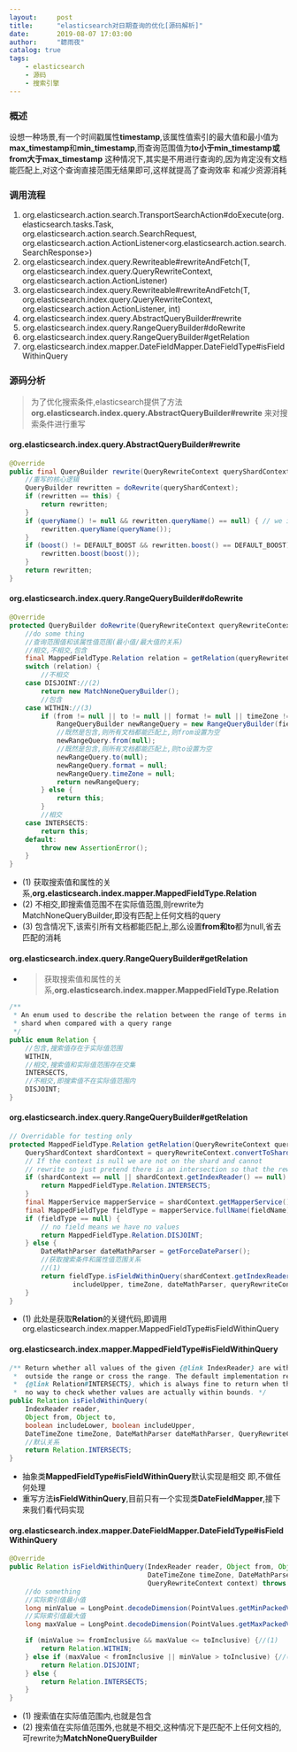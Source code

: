 ```yaml
---
layout:     post
title:      "elasticsearch对日期查询的优化[源码解析]"
date:       2019-08-07 17:03:00
author:     "聼雨夜"
catalog: true
tags:
    - elasticsearch
    - 源码
    - 搜索引擎
---
```

### 概述
设想一种场景,有一个时间戳属性**timestamp**,该属性值索引的最大值和最小值为
**max_timestamp**和**min_timestamp**,而查询范围值为**to小于min_timestamp或from大于max_timestamp**
这种情况下,其实是不用进行查询的,因为肯定没有文档能匹配上,对这个查询直接范围无结果即可,这样就提高了查询效率
和减少资源消耗
### 调用流程
1. org.elasticsearch.action.search.TransportSearchAction#doExecute(org.elasticsearch.tasks.Task, org.elasticsearch.action.search.SearchRequest, org.elasticsearch.action.ActionListener<org.elasticsearch.action.search.SearchResponse>)
2. org.elasticsearch.index.query.Rewriteable#rewriteAndFetch(T, org.elasticsearch.index.query.QueryRewriteContext, org.elasticsearch.action.ActionListener<T>)
3. org.elasticsearch.index.query.Rewriteable#rewriteAndFetch(T, org.elasticsearch.index.query.QueryRewriteContext, org.elasticsearch.action.ActionListener<T>, int)
4. org.elasticsearch.index.query.AbstractQueryBuilder#rewrite
5. org.elasticsearch.index.query.RangeQueryBuilder#doRewrite
6. org.elasticsearch.index.query.RangeQueryBuilder#getRelation
7. org.elasticsearch.index.mapper.DateFieldMapper.DateFieldType#isFieldWithinQuery
### 源码分析
>为了优化搜索条件,elasticsearch提供了方法**org.elasticsearch.index.query.AbstractQueryBuilder#rewrite**
>来对搜索条件进行重写

#### org.elasticsearch.index.query.AbstractQueryBuilder#rewrite

```java
@Override
public final QueryBuilder rewrite(QueryRewriteContext queryShardContext) throws IOException {
    //重写的核心逻辑
    QueryBuilder rewritten = doRewrite(queryShardContext);
    if (rewritten == this) {
        return rewritten;
    }
    if (queryName() != null && rewritten.queryName() == null) { // we inherit the name
        rewritten.queryName(queryName());
    }
    if (boost() != DEFAULT_BOOST && rewritten.boost() == DEFAULT_BOOST) {
        rewritten.boost(boost());
    }
    return rewritten;
}
```

#### org.elasticsearch.index.query.RangeQueryBuilder#doRewrite

```java
@Override
protected QueryBuilder doRewrite(QueryRewriteContext queryRewriteContext) throws IOException {
    //do some thing
    //查询范围值和该属性值范围(最小值/最大值的关系)
    //相交,不相交,包含
    final MappedFieldType.Relation relation = getRelation(queryRewriteContext);//(1)
    switch (relation) {
        //不相交
    case DISJOINT://(2)
        return new MatchNoneQueryBuilder();
        //包含
    case WITHIN://(3)
        if (from != null || to != null || format != null || timeZone != null) {
            RangeQueryBuilder newRangeQuery = new RangeQueryBuilder(fieldName);
            //既然是包含,则所有文档都能匹配上,则from设置为空
            newRangeQuery.from(null);
            //既然是包含,则所有文档都能匹配上,则to设置为空
            newRangeQuery.to(null);
            newRangeQuery.format = null;
            newRangeQuery.timeZone = null;
            return newRangeQuery;
        } else {
            return this;
        }
        //相交
    case INTERSECTS:
        return this;
    default:
        throw new AssertionError();
    }
}
```

* (1) 获取搜索值和属性的关系,**org.elasticsearch.index.mapper.MappedFieldType.Relation**
* (2) 不相交,即搜索值范围不在实际值范围,则rewrite为MatchNoneQueryBuilder,即没有匹配上任何文档的query
* (3) 包含情况下,该索引所有文档都能匹配上,那么设置**from和to**都为null,省去匹配的消耗

#### org.elasticsearch.index.query.RangeQueryBuilder#getRelation
* > 获取搜索值和属性的关系,**org.elasticsearch.index.mapper.MappedFieldType.Relation**

```java
/**
 * An enum used to describe the relation between the range of terms in a
 * shard when compared with a query range
 */
public enum Relation {
    //包含,搜索值存在于实际值范围
    WITHIN,
    //相交,搜索值和实际值范围存在交集
    INTERSECTS,
    //不相交,即搜索值不在实际值范围内
    DISJOINT;
}
```
#### org.elasticsearch.index.query.RangeQueryBuilder#getRelation
```java
// Overridable for testing only
protected MappedFieldType.Relation getRelation(QueryRewriteContext queryRewriteContext) throws IOException {
    QueryShardContext shardContext = queryRewriteContext.convertToShardContext();
    // If the context is null we are not on the shard and cannot
    // rewrite so just pretend there is an intersection so that the rewrite is a noop
    if (shardContext == null || shardContext.getIndexReader() == null) {
        return MappedFieldType.Relation.INTERSECTS;
    }
    final MapperService mapperService = shardContext.getMapperService();
    final MappedFieldType fieldType = mapperService.fullName(fieldName);
    if (fieldType == null) {
        // no field means we have no values
        return MappedFieldType.Relation.DISJOINT;
    } else {
        DateMathParser dateMathParser = getForceDateParser();
        //获取搜索条件和属性值范围关系
        //(1)
        return fieldType.isFieldWithinQuery(shardContext.getIndexReader(), from, to, includeLower,
                includeUpper, timeZone, dateMathParser, queryRewriteContext);
    }
}
```
* (1) 此处是获取**Relation**的关键代码,即调用org.elasticsearch.index.mapper.MappedFieldType#isFieldWithinQuery

#### org.elasticsearch.index.mapper.MappedFieldType#isFieldWithinQuery
```java
/** Return whether all values of the given {@link IndexReader} are within the range,
 *  outside the range or cross the range. The default implementation returns
 *  {@link Relation#INTERSECTS}, which is always fine to return when there is
 *  no way to check whether values are actually within bounds. */
public Relation isFieldWithinQuery(
    IndexReader reader,
    Object from, Object to,
    boolean includeLower, boolean includeUpper,
    DateTimeZone timeZone, DateMathParser dateMathParser, QueryRewriteContext context) throws IOException {
    //默认关系
    return Relation.INTERSECTS;
}
```
* 抽象类**MappedFieldType#isFieldWithinQuery**默认实现是相交
  即,不做任何处理
* 重写方法**isFieldWithinQuery**,目前只有一个实现类**DateFieldMapper**,接下来我们看代码实现
#### org.elasticsearch.index.mapper.DateFieldMapper.DateFieldType#isFieldWithinQuery
```java
@Override
public Relation isFieldWithinQuery(IndexReader reader, Object from, Object to, boolean includeLower, boolean includeUpper,
                                   DateTimeZone timeZone, DateMathParser dateParser,
                                   QueryRewriteContext context) throws IOException {
    //do something
    //实际索引值最小值
    long minValue = LongPoint.decodeDimension(PointValues.getMinPackedValue(reader, name()), 0);
    //实际索引值最大值
    long maxValue = LongPoint.decodeDimension(PointValues.getMaxPackedValue(reader, name()), 0);

    if (minValue >= fromInclusive && maxValue <= toInclusive) {//(1)
        return Relation.WITHIN;
    } else if (maxValue < fromInclusive || minValue > toInclusive) {//(2)
        return Relation.DISJOINT;
    } else {
        return Relation.INTERSECTS;
    }
}
```
* (1) 搜索值在实际值范围内,也就是包含
* (2) 搜索值在实际值范围外,也就是不相交,这种情况下是匹配不上任何文档的,可rewrite为**MatchNoneQueryBuilder**
